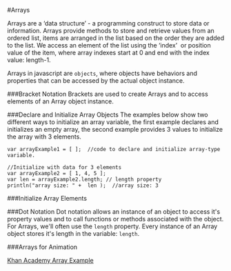 #Arrays

Arrays are a ‘data structure’ - a programming construct to store data or information.
Arrays provide methods to store and retrieve values from an ordered list, items are arranged in the list based on the order they are added to the list.
We access an element of the list using the ‘index’  or position value of the item, where array indexes start at 0 and end with the index value: length-1.

Arrays in javascript are `objects`, where objects have behaviors and properties that can be accessed by the actual object instance. 

###Bracket Notation
Brackets are used to create Arrays and to access elements of an Array object instance.  

###Declare and Initialize Array Objects
The examples below show two different ways to initialize an array variable, the first example declares and initializes an empty array, the second example provides 3 values to initialize the array with 3 elements.

    var arrayExample1 = [ ];  //code to declare and initialize array-type variable. 

    //Initialize with data for 3 elements
    var arrayExample2 = [ 1, 4, 5 ];
    var len = arrayExample2.length; // length property
    println("array size: " +  len );  //array size: 3 
    
###Initialize Array Elements




###Dot Notation
Dot notation allows an instance of an object to access it's property values and to call functions or methods associated with the object.  For Arrays, we'll often use the `length` property.  Every instance of an Array object stores it's length in the variable: `length`.  

###Arrays for Animation

[Khan Academy Array Example](https://www.khanacademy.org/computer-programming/arrays-bouncing-balls/6637063593721856)